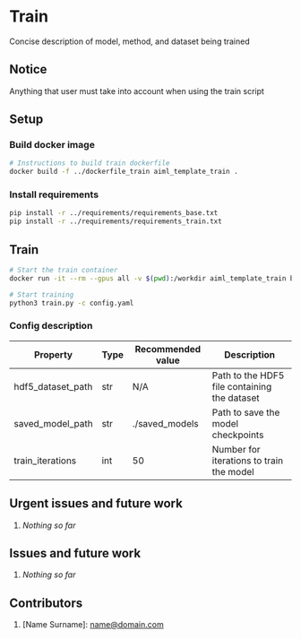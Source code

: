 # Train

Concise description of model, method, and dataset being trained


## Notice

Anything that user must take into account when using the train script


## Setup

### Build docker image

```bash
# Instructions to build train dockerfile
docker build -f ../dockerfile_train aiml_template_train .
```

### Install requirements

```bash
pip install -r ../requirements/requirements_base.txt
pip install -r ../requirements/requirements_train.txt
```


## Train

```bash
# Start the train container
docker run -it --rm --gpus all -v $(pwd):/workdir aiml_template_train bash

# Start training
python3 train.py -c config.yaml
```

### Config description

| Property | Type | Recommended value | Description |
|----------|------|-------------------|-------------|
| hdf5_dataset_path | str | N/A | Path to the HDF5 file containing the dataset |
| saved_model_path | str | ./saved_models | Path to save the model checkpoints |
| train_iterations | int | 50 | Number for iterations to train the model |


## Urgent issues and future work
1. *Nothing so far*


## Issues and future work
1. *Nothing so far*


## Contributors
1. \[Name Surname\]: <name@domain.com>
